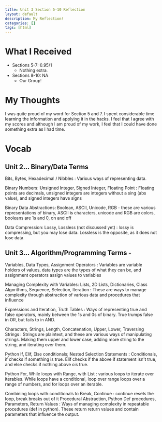 ```yaml
---
title: Unit 3 Section 5-10 Reflection
layout: default
description: My Reflection!
categories: []
tags: [html]
---
```


# What I Received
- Sections 5-7: 0.95/1
  - Nothing extra.
- Sections 8-10: NA
  - Our Group!

# My Thoughts

I was quite proud of my word for Section 5 and 7. I spent considerable time learning the information and applying it in the hacks. I feel that I agree with my scores and although I am proud of my work, I feel that I could have done something extra as I had time.

# Vocab

Unit 2… Binary/Data Terms
---------------
Bits, Bytes, Hexadecimal / Nibbles : Various ways of representing data.

Binary Numbers: Unsigned Integer, Signed Integer, Floating Point : Floating points are decimals, unsigned integers are integers without a sing (abs value), and signed integers have signs

Binary Data Abstractions: Boolean, ASCII, Unicode, RGB - these are various representations of binary, ASCII is characters, unicode and RGB are colors, booleans are 1s and 0, on and off

Data Compression: Lossy, Lossless (not discussed yet) : lossy is compressing, but you may lose data. Lossless is the opposite, as it does not lose data.

Unit 3… Algorithm/Programming Terms - 
---------------

Variables, Data Types, Assignment Operators : Variables are variable holders of values, data types are the types of what they can be, and assignment operators assign values to variables

Managing Complexity with Variables:  Lists, 2D Lists, Dictionaries, Class
Algorithms, Sequence, Selection, Iteration : These are ways to manage complexity through abstraction of various data and procedures that influence 

Expressions and Iteration, Truth Tables : Ways of representing true and false operators, mainly between the 1s and 0s of binary. True trumps false in OR, but fails to in AND.

Characters, Strings, Length, Concatenation, Upper, Lower, Traversing Strings : Strings are plaintext, and these are various ways of manipulating strings. Making them upper and lower case, adding more string to the string, and iterating over them.

Python If, Elif, Else conditionals; Nested Selection Statements : Conditionals, if checks if something is true. Elif checks if the above if statement isn't true, and else checks if nothing above ois true.

Python For, While loops with Range, with List : various loops to iterate over iterables. While loops have a conditional, loop over range loops over a range of numbers, and for loops over an iterable.

Combining loops with conditionals to Break, Continue : continue resets the loop, break breaks out of it
Procedural Abstraction, Python Def procedures, Parameters, Return Values : Ways of managing complexity in repeatable procedures (def in python). These return return values and contain parameters that influence the output.